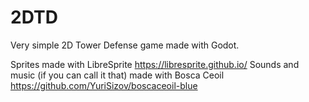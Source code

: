 # 2DTD
Very simple 2D Tower Defense game made with Godot.

Sprites made with LibreSprite https://libresprite.github.io/
Sounds and music (if you can call it that) made with Bosca Ceoil https://github.com/YuriSizov/boscaceoil-blue
